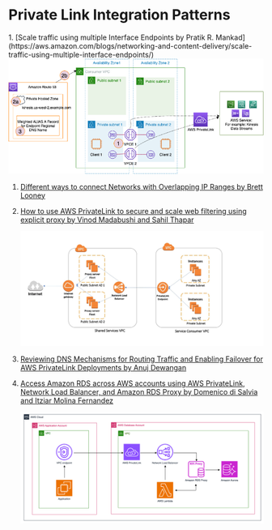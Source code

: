 <h1>Private Link Integration Patterns</h1>
1. [Scale traffic using multiple Interface Endpoints by Pratik R. Mankad](https://aws.amazon.com/blogs/networking-and-content-delivery/scale-traffic-using-multiple-interface-endpoints/)

<img src="./images/networking-private-link-multi-az.png" title="Private Link Multi-AZ" width="900"/>


1. [Different ways to connect Networks with Overlapping IP Ranges by Brett Looney](https://aws.amazon.com/blogs/networking-and-content-delivery/connecting-networks-with-overlapping-ip-ranges/)

1. [How to use AWS PrivateLink to secure and scale web filtering using explicit proxy by Vinod Madabushi and Sahil Thapar](https://aws.amazon.com/blogs/networking-and-content-delivery/how-to-use-aws-privatelink-to-secure-and-scale-web-filtering-using-explicit-proxy/)

    <img src="./images/networking-private-link-vpc-to-vpc.jpg" title="vpc to vpc connectivity using private link and nlb" width="900"/>

1. [Reviewing DNS Mechanisms for Routing Traffic and Enabling Failover for AWS PrivateLink Deployments by Anuj Dewangan](https://aws.amazon.com/blogs/apn/reviewing-dns-mechanisms-for-routing-traffic-and-enabling-failover-for-aws-privatelink-deployments/)

1. [Access Amazon RDS across AWS accounts using AWS PrivateLink, Network Load Balancer, and Amazon RDS Proxy by Domenico di Salvia and Itziar Molina Fernandez](https://aws.amazon.com/blogs/database/access-amazon-rds-across-aws-accounts-using-aws-privatelink-network-load-balancer-and-amazon-rds-proxy/)

    <img src="./images/networking-private-link-use-cases-1.png" title="Access Amazon RDS across AWS accounts using AWS PrivateLink, Network Load Balancer, and Amazon RDS Proxy" width="900"/>